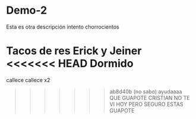 # Demo-2
Esta es otra descripción intento chorrocientos


Tacos de res
Erick y Jeiner
<<<<<<< HEAD
Dormido 
=======
callece
callece x2

>>>>>>> ab8d40b (no sabo)
ayudaaaa
QUE GUAPOTE CRISTIAN NO TE VI HOY PERO SEGURO ESTAS GUAPOTE 
